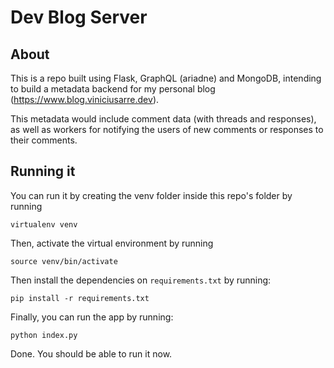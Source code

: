 # Dev Blog Server

## About

This is a repo built using Flask, GraphQL (ariadne) and MongoDB, intending to build a metadata backend for my personal blog (https://www.blog.viniciusarre.dev).

This metadata would include comment data (with threads and responses), as well as workers for notifying the users of new comments or responses to their comments.

## Running it

You can run it by creating the venv folder inside this repo's folder by running

`virtualenv venv`

Then, activate the virtual environment by running

`source venv/bin/activate`

Then install the dependencies on `requirements.txt` by running:

`pip install -r requirements.txt`

Finally, you can run the app by running:

`python index.py`

Done. You should be able to run it now. 